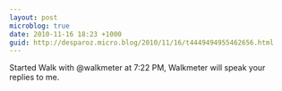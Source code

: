 ```yaml
---
layout: post
microblog: true
date: 2010-11-16 18:23 +1000
guid: http://desparoz.micro.blog/2010/11/16/t4449494955462656.html
---
```

Started Walk with @walkmeter at 7:22 PM, Walkmeter will speak your replies to me.

